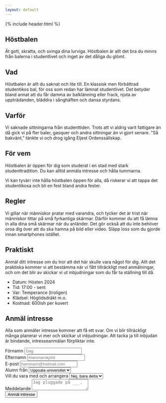 ```yaml
---
layout: default
---
```

<section class="hero hero--ball">
  {% include header.html %}
  <hgroup class="hero_hgroup">
    <h1 class="hero_headline">Höstbalen</h1>
    <p class="hero_text">Ät gott, skratta, och svinga dina lurviga. Höstbalen är allt det bra du minns från balerna i studentlivet och inget av det dåliga du&nbsp;glömt.</p>
  </hgroup>
</section>
<section class="sectionContainer">
  <h2 class="page_headline">Vad</h2>
  <p class="page_text page_text--last">Höstbalen är allt du saknat och lite till. En klassisk men förbättrad studentikos bal, för oss som redan har lämnat studentlivet. Det betyder bland annat att du får damma av balklänning eller frack, njuta av uppträdanden, bläddra i sånghäften och dansa&nbsp;styrdans.</p>
  <h2 class="page_headline">Varför</h2>
  <p class="page_text page_text--last">Vi saknade sittningarna från studenttiden. Trots att vi aldrig varit fattigare än då gick vi på fler baler, gasquer och andra sittningar än vi gjort senare. "Så bakvänt," tänkte vi och drog igång Eljest&nbsp;Ordenssällskap.</p>
  <h2 class="page_headline">För vem</h2>
  <p class="page_text">Höstbalen är öppen för dig som studerat i en stad med stark studenttradition. Du kan alltid anmäla intresse och hålla tummarna.</p>
  <p class="page_text page_text--last">Vi kan tyvärr inte hålla höstbalen öppen för alla, då riskerar vi att tappa det studentikosa och bli en fest bland andra fester.</p>
  <h2 class="page_headline">Regler</h2>
  <p class="page_text page_text--last">Vi gillar när människor pratar med varandra, och tycker det är trist när människor tittar på små fyrkantiga skärmar. Därför kommer du att få lämna in alla dina små skärmar när du anländer. Det gör också att du inte behöver oroa dig över att du ska hamna på bild eller video. Släpp loss som du gjorde innan smartphones istället.</p>
  <h2 class="page_headline">Praktiskt</h2>
  <p class="page_text">Anmäl ditt intresse om du tror att det här skulle vara något för dig. Allt det praktiska kommer vi att bestämma när vi fått tillräckligt med anmälningar, och om det blir av skickar vi ut inbjudningar som du får ta ställning till då.</p>
  <ul>
    <li>Datum: Hösten 2024</li>
    <li>Tid: 17:00 - sent</li>
    <li>Var: Temperance (troligen)</li>
    <li>Klädsel: Högtidsdräkt m.o.</li>
    <li>Kostnad: 600ish per kuvert</li>
  </ul>
  <p class="page_text page_text--last"></p>
  <h2 class="page_headline">Anmäl intresse</h2>
  <p class="page_text page_text--last">Alla som anmäler intresse kommer att få ett svar. Om vi blir tillräckligt många planerar vi mer och skickar ut inbjudningar. Att tacka ja till inbjudan är bindande, intresseanmälan förpliktar inte.</p>
  <form class="form" action="https://formspree.io/f/xnnaejrl" method="POST">
    <div class="form_subgroup">
      <label class="form_label" for="firstname">Förnamn</label>
      <input class="form_input" id="firstname" name="firstname" placeholder="Dag" />
    </div>
    <div class="form_subgroup">
      <label class="form_label" for="lastname">Efternamn</label>
      <input class="form_input" id="lastname" name="lastname" placeholder="Hammarskjöld" />
    </div>
    <div class="form_subgroup">
      <label class="form_label" for="email">E-post</label>
      <input class="form_input" id="form_email" name="email" placeholder="hammarn@hotmail.com" />
    </div>
    <div class="form_subgroup">
      <label class="form_label" for="education">Alumn från</label>
      <select class="form_select" id="education" name="education">
        <option value="uppsala">Uppsala universitet</option>
        <option value="lund">Lunds universitet</option>
        <option value="chalmers">Chalmers</option>
        <option value="chalmers">LTU</option>
        <option value="other">Annat - fyll i nedan</option>
      </select>
    </div>
    <div class="form_subgroup">
      <label class="form_label" for="participation">Vill du vara med och arrangera</label>
      <select class="form_select" id="participation" name="participation">
        <option value="yes">Ja</option>
        <option value="no" selected="selected">Nej, bara delta</option>
      </select>
    </div>
    <div class="form_subgroup">
      <label class="form_label" for="message">Meddelande</label>
      <textarea class="form_textarea" id="message" name="message" placeholder="Jag pluggade på ___."></textarea>
    </div>
    <input type="hidden" name="_next" value="https://orden.eljest.se/tack" />
    <input type="hidden" name="_subject" value="Anmälan höstbal!" />
    <input class="form_submit" type="submit" id="submit" value="Anmäl intresse" />
  </form>
</section>

